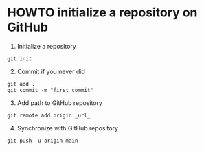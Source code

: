 # HOWTO initialize a repository on GitHub

1. Initialize a repository
``` Git
git init
```

2. Commit if you never did
``` Git
git add .
git commit -m "first commit"
```

3. Add path to GitHub repository
``` Git
git remote add origin _url_
```

4. Synchronize with GitHub repository
``` Git
git push -u origin main
```